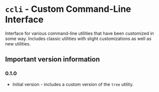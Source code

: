 # `ccli` - Custom Command-Line Interface

Interface for various command-line utilities that have been customized in some way. Includes classic
utilities with slight customizations as well as new utilities.

## Important version information

### 0.1.0

* Initial version - includes a custom version of the `tree` utility.
